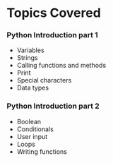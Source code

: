 # Topics Covered

### Python Introduction part 1
* Variables
* Strings
* Calling functions and methods
* Print
* Special characters
* Data types

### Python Introduction part 2
* Boolean
* Conditionals
* User input
* Loops
* Writing functions